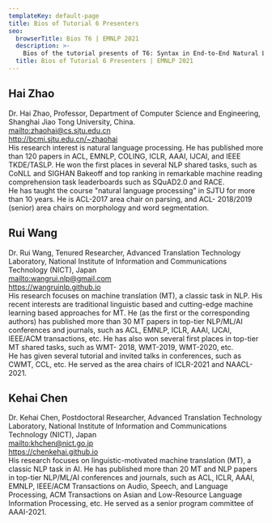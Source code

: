 ```yaml
---
templateKey: default-page
title: Bios of Tutorial 6 Presenters
seo:
  browserTitle: Bios T6 | EMNLP 2021
  description: >-
    Bios of the tutorial presents of T6: Syntax in End-to-End Natural Language Processing
  title: Bios of Tutorial 6 Presenters | EMNLP 2021
---
```


## Hai Zhao
Dr. Hai Zhao, Professor, Department of
Computer Science and Engineering, Shanghai Jiao
Tong University, China.  
<mailto:zhaohai@cs.sjtu.edu.cn>  
<http://bcmi.sjtu.edu.cn/~zhaohai>  
His research interest is natural language
processing. He has published more than 120
papers in ACL, EMNLP, COLING, ICLR, AAAI,
IJCAI, and IEEE TKDE/TASLP. He won the
first places in several NLP shared tasks, such as
CoNLL and SIGHAN Bakeoff and top ranking in
remarkable machine reading comprehension task
leaderboards such as SQuAD2.0 and RACE.  
He has taught the course "natural language
processing" in SJTU for more than 10 years. He
is ACL-2017 area chair on parsing, and ACL-
2018/2019 (senior) area chairs on morphology and
word segmentation.

## Rui Wang
Dr. Rui Wang, Tenured Researcher, Advanced
Translation Technology Laboratory, National
Institute of Information and Communications
Technology (NICT), Japan  
<mailto:wangrui.nlp@gmail.com>  
<https://wangruinlp.github.io>  
His research focuses on machine translation
(MT), a classic task in NLP. His recent interests
are traditional linguistic based and cutting-edge
machine learning based approaches for MT. He
(as the first or the corresponding authors) has
published more than 30 MT papers in top-tier
NLP/ML/AI conferences and journals, such as
ACL, EMNLP, ICLR, AAAI, IJCAI, IEEE/ACM
transactions, etc. He has also won several first
places in top-tier MT shared tasks, such as WMT-
2018, WMT-2019, WMT-2020, etc.  
He has given several tutorial and invited talks in
conferences, such as CWMT, CCL, etc. He served
as the area chairs of ICLR-2021 and NAACL-
2021.

## Kehai Chen
Dr. Kehai Chen, Postdoctoral Researcher,
Advanced Translation Technology Laboratory,
National Institute of Information and Communications
Technology (NICT), Japan  
<mailto:khchen@nict.go.jp>  
<https://chenkehai.github.io>  
His research focuses on linguistic-motivated
machine translation (MT), a classic NLP task in
AI. He has published more than 20 MT and NLP
papers in top-tier NLP/ML/AI conferences and
journals, such as ACL, ICLR, AAAI, EMNLP,
IEEE/ACM Transactions on Audio, Speech, and
Language Processing, ACM Transactions on
Asian and Low-Resource Language Information
Processing, etc. He served as a senior program
committee of AAAI-2021.
